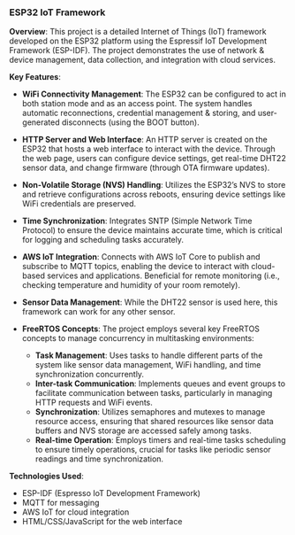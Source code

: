 ### ESP32 IoT Framework

**Overview**: 
This project is a detailed Internet of Things (IoT) framework developed on the ESP32 platform using the Espressif IoT Development Framework (ESP-IDF). The project demonstrates the use of network & device management, data collection, and integration with cloud services.

**Key Features**:

- **WiFi Connectivity Management**: The ESP32 can be configured to act in both station mode and as an access point. The system handles automatic reconnections, credential management & storing, and user-generated disconnects (using the BOOT button).

- **HTTP Server and Web Interface**: An HTTP server is created on the ESP32 that hosts a web interface to interact with the device. Through the web page, users can configure device settings, get real-time DHT22 sensor data, and change firmware (through OTA firmware updates).

- **Non-Volatile Storage (NVS) Handling**: Utilizes the ESP32’s NVS to store and retrieve configurations across reboots, ensuring device settings like WiFi credentials are preserved.

- **Time Synchronization**: Integrates SNTP (Simple Network Time Protocol) to ensure the device maintains accurate time, which is critical for logging and scheduling tasks accurately.

- **AWS IoT Integration**: Connects with AWS IoT Core to publish and subscribe to MQTT topics, enabling the device to interact with cloud-based services and applications. Beneficial for remote monitoring (i.e., checking temperature and humidity of your room remotely).

- **Sensor Data Management**: While the DHT22 sensor is used here, this framework can work for any other sensor.

- **FreeRTOS Concepts**: The project employs several key FreeRTOS concepts to manage concurrency in multitasking environments:
  - **Task Management**: Uses tasks to handle different parts of the system like sensor data management, WiFi handling, and time synchronization concurrently.
  - **Inter-task Communication**: Implements queues and event groups to facilitate communication between tasks, particularly in managing HTTP requests and WiFi events.
  - **Synchronization**: Utilizes semaphores and mutexes to manage resource access, ensuring that shared resources like sensor data buffers and NVS storage are accessed safely among tasks.
  - **Real-time Operation**: Employs timers and real-time tasks scheduling to ensure timely operations, crucial for tasks like periodic sensor readings and time synchronization.

**Technologies Used**:
- ESP-IDF (Espresso IoT Development Framework)
- MQTT for messaging
- AWS IoT for cloud integration
- HTML/CSS/JavaScript for the web interface
